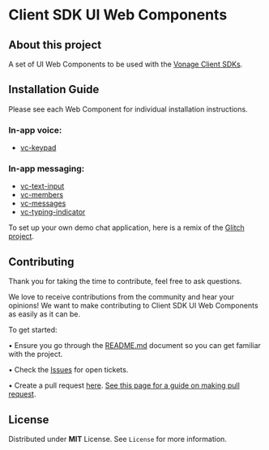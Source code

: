 # Client SDK UI Web Components


## About this project

A set of UI Web Components to be used with the [Vonage Client SDKs](https://developer.nexmo.com/client-sdk/overview).

## Installation Guide

Please see each Web Component for individual installation instructions.

### In-app voice:

* [vc-keypad](vc-keypad)

### In-app messaging:

* [vc-text-input](vc-text-input)
* [vc-members](vc-members)
* [vc-messages](vc-messages)
* [vc-typing-indicator](vc-typing-indicator)

To set up your own demo chat application, here is a remix of the [Glitch project](https://glitch.com/edit/#!/remix/boggy-luminous-fish?path=README.md).

## Contributing

Thank you for taking the time to contribute, feel free to ask questions.

We love to receive contributions from the community and hear your opinions! We want to make contributing to Client SDK UI Web Components as easily as it can be.

To get started:

•	Ensure you go through the [README.md](https://github.com/nexmo-community/clientsdk-ui-js/README.md) document so you can get familiar with the project.

•	Check the [Issues](https://github.com/nexmo-community/clientsdk-ui-js/issues) for open tickets.

•	Create a pull request [here](https://github.com/nexmo-community/clientsdk-ui-js/pulls). [See this page for a guide on making pull request](https://docs.github.com/en/free-pro-team@latest/github/collaborating-with-issues-and-pull-requests/creating-a-pull-request).


## License
  Distributed under **MIT** License. See `License` for more information.
